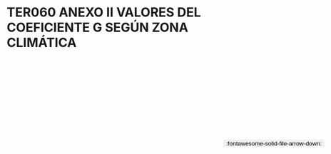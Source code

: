 
# TER060 ANEXO II VALORES DEL COEFICIENTE G SEGÚN ZONA CLIMÁTICA

<a href='../TER060 ANEXO II VALORES DEL COEFICIENTE G SEGÚN ZONA CLIMÁTICA.pdf' download>
<button class='md-button -primary' 
id='download-btn' style="position: fixed; top: 10%; right: 20px; 
        transform: translateY(-50%); z-index: 1000;  border: none; ">
:fontawesome-solid-file-arrow-down: 
</button>
</a>

<div 
    id='../TER060 ANEXO II VALORES DEL COEFICIENTE G SEGÚN ZONA CLIMÁTICA.pdf' 
    data-pdf-url='../TER060 ANEXO II VALORES DEL COEFICIENTE G SEGÚN ZONA CLIMÁTICA.pdf'
    style=' width: 100%; height: auto;overflow: auto;'>
</div>

